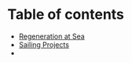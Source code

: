# Table of contents

* [Regeneration at Sea](README.md)
* [Sailing Projects](sailing-projects.md)
* 
